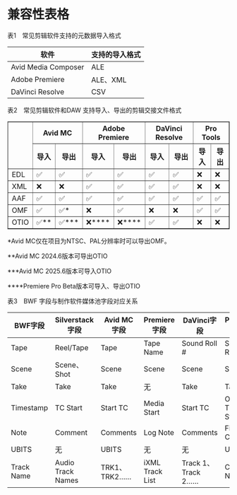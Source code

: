 # 兼容性表格

表1　常见剪辑软件支持的元数据导入格式

| 软件                | 支持的导入格式 |
| ------------------- | -------------- |
| Avid Media Composer | ALE            |
| Adobe Premiere      | ALE、XML       |
| DaVinci Resolve     | CSV            |

表2　常见剪辑软件和DAW 支持导入、导出的剪辑交接文件格式

<table border="1" cellpadding="8" cellspacing="0">
  <thead>
    <tr>
      <th rowspan="2"></th>
      <th colspan="2">Avid MC</th>
      <th colspan="2">Adobe Premiere</th>
      <th colspan="2">DaVinci Resolve</th>
      <th colspan="2">Pro Tools</th>
    </tr>
    <tr>
      <th>导入</th>
      <th>导出</th>
      <th>导入</th>
      <th>导出</th>
      <th>导入</th>
      <th>导出</th>
      <th>导入</th>
      <th>导出</th>
    </tr>
  </thead>
  <tbody>
    <tr>
      <td>EDL</td>
      <td>✅</td>
      <td>✅</td>
      <td>✅</td>
      <td>✅</td>
      <td>✅</td>
      <td>✅</td>
      <td>❌</td>
      <td>❌</td>
    </tr>
    <tr>
      <td>XML</td>
      <td>❌</td>
      <td>❌</td>
      <td>✅</td>
      <td>✅</td>
      <td>✅</td>
      <td>✅</td>
      <td>❌</td>
      <td>❌</td>
    </tr>
    <tr>
      <td>AAF</td>
      <td>✅</td>
      <td>✅</td>
      <td>✅</td>
      <td>✅</td>
      <td>✅</td>
      <td>✅</td>
      <td>✅</td>
      <td>✅</td>
    </tr>
    <tr>
      <td>OMF</td>
      <td>✅</td>
      <td>✅*</td>
      <td>❌</td>
      <td>✅</td>
      <td>❌</td>
      <td>❌</td>
      <td>✅</td>
      <td>✅</td>
    </tr>
    <tr>
      <td>OTIO</td>
      <td>✅**</td>
      <td>✅***</td>
      <td>❌****</td>
      <td>❌****</td>
      <td>✅</td>
      <td>✅</td>
      <td>❌</td>
      <td>❌</td>
    </tr>
  </tbody>
</table>

*Avid MC仅在项目为NTSC、PAL分辨率时可以导出OMF。

**Avid MC 2024.6版本可导出OTIO

***Avid MC 2025.6版本可导入OTIO

****Premiere Pro Beta版本可导入、导出OTIO



表3　BWF 字段与制作软件媒体池字段对应关系

| BWF字段    | Silverstack字段   | Avid MC字段  | Premiere字段    | DaVinci字段        | Pro Tools字段       |
| ---------- | ----------------- | ------------ | --------------- | ------------------ | ------------------- |
| Tape       | Reel/Tape         | Tape         | Tape Name       | Sound Roll #       | Sound Roll          |
| Scene      | Scene、Shot       | Scene        | Scene           | Scene              | Scene               |
| Take       | Take              | Take         | 无              | Take               | Take                |
| Timestamp  | TC Start          | Start TC     | Media Start     | Start TC           | Original Time Stamp |
| Note       | Comment           | Comments     | Log Note        | Comments           | File Comment        |
| UBITS      | 无                | UBITS        | 无              | 无                 | User Bits           |
| Track Name | Audio Track Names | TRK1、TRK2…… | iXML Track List | Track 1、Track 2…… | Channel Names       |